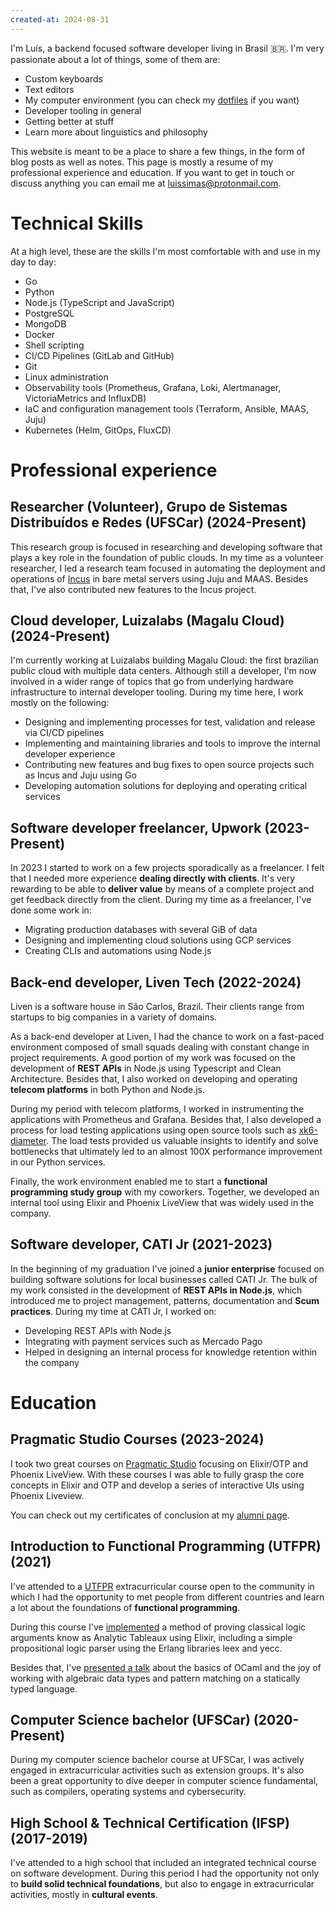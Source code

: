 ```yaml
---
created-at: 2024-08-31
---
```


I'm Luís, a backend focused software developer living in Brasil 🇧🇷. I'm very passionate about a lot of things, some of them are:

- Custom keyboards
- Text editors
- My computer environment (you can check my [dotfiles](https://github.com/luissimas/dotfiles) if you want)
- Developer tooling in general
- Getting better at stuff
- Learn more about linguistics and philosophy

This website is meant to be a place to share a few things, in the form of blog posts as well as notes. This page is mostly a resume of my professional experience and education. If you want to get in touch or discuss anything you can email me at <luissimas@protonmail.com>.

# Technical Skills

At a high level, these are the skills I'm most comfortable with and use in my day to day:

- Go
- Python
- Node.js (TypeScript and JavaScript)
- PostgreSQL
- MongoDB
- Docker
- Shell scripting
- CI/CD Pipelines (GitLab and GitHub)
- Git
- Linux administration
- Observability tools (Prometheus, Grafana, Loki, Alertmanager, VictoriaMetrics and InfluxDB)
- IaC and configuration management tools (Terraform, Ansible, MAAS, Juju)
- Kubernetes (Helm, GitOps, FluxCD)

# Professional experience

## Researcher (Volunteer), Grupo de Sistemas Distribuídos e Redes (UFSCar) (2024-Present)

This research group is focused in researching and developing software that plays a key role in the foundation of public clouds. In my time as a volunteer researcher, I led a research team focused in automating the deployment and operations of [Incus](https://github.com/lxc/incus) in bare metal servers using Juju and MAAS. Besides that, I've also contributed new features to the Incus project.

## Cloud developer, Luizalabs (Magalu Cloud) (2024-Present)

I'm currently working at Luizalabs building Magalu Cloud: the first brazilian public cloud with multiple data centers. Although still a developer, I'm now involved in a wider range of topics that go from underlying hardware infrastructure to internal developer tooling. During my time here, I work mostly on the following:

- Designing and implementing processes for test, validation and release via CI/CD pipelines
- Implementing and maintaining libraries and tools to improve the internal developer experience
- Contributing new features and bug fixes to open source projects such as Incus and Juju using Go
- Developing automation solutions for deploying and operating critical services

## Software developer freelancer, Upwork (2023-Present)

In 2023 I started to work on a few projects sporadically as a freelancer. I felt that I needed more experience **dealing directly with clients**. It's very rewarding to be able to **deliver value** by means of a complete project and get feedback directly from the client. During my time as a freelancer, I've done some work in:

- Migrating production databases with several GiB of data
- Designing and implementing cloud solutions using GCP services
- Creating CLIs and automations using Node.js

## Back-end developer, Liven Tech (2022-2024)

Liven is a software house in São Carlos, Brazil. Their clients range from startups to big companies in a variety of domains.

As a back-end developer at Liven, I had the chance to work on a fast-paced environment composed of small squads dealing with constant change in project requirements. A good portion of my work was focused on the development of **REST APIs** in Node.js using Typescript and Clean Architecture. Besides that, I also worked on developing and operating **telecom platforms** in both Python and Node.js.

During my period with telecom platforms, I worked in instrumenting the applications with Prometheus and Grafana. Besides that, I also developed a process for load testing applications using open source tools such as [xk6-diameter](https://github.com/MATRIXXSoftware/xk6-diameter). The load tests provided us valuable insights to identify and solve bottlenecks that ultimately led to an almost 100X performance improvement in our Python services.

Finally, the work environment enabled me to start a **functional programming study group** with my coworkers. Together, we developed an internal tool using Elixir and Phoenix LiveView that was widely used in the company.

## Software developer, CATI Jr (2021-2023)

In the beginning of my graduation I've joined a **junior enterprise** focused on building software solutions for local businesses called CATI Jr. The bulk of my work consisted in the development of **REST APIs in Node.js**, which introduced me to project management, patterns, documentation and **Scum practices**. During my time at CATI Jr, I worked on:

- Developing REST APIs with Node.js
- Integrating with payment services such as Mercado Pago
- Helped in designing an internal process for knowledge retention within the company

# Education

## Pragmatic Studio Courses (2023-2024)

I took two great courses on [Pragmatic Studio](https://pragmaticstudio.com/) focusing on Elixir/OTP and Phoenix LiveView. With these courses I was able to fully grasp the core concepts in Elixir and OTP and develop a series of interactive UIs using Phoenix Liveview.

You can check out my certificates of conclusion at my [alumni page](https://pragmaticstudio.com/alumni/lu%C3%ADs-simas-l-sv).

## Introduction to Functional Programming (UTFPR) (2021)

I've attended to a [UTFPR](https://www.utfpr.edu.br/) extracurricular course open to the community in which I had the opportunity to met people from different countries and learn a lot about the foundations of **functional programming**.

During this course I've [implemented](https://github.com/luissimas/analytic_tableaux) a method of proving classical logic arguments know as Analytic Tableaux using Elixir, including a simple propositional logic parser using the Erlang libraries leex and yecc.

Besides that, I've [presented a talk](https://youtu.be/rTL4TtpdjIE?t=1573) about the basics of OCaml and the joy of working with algebraic data types and pattern matching on a statically typed language.

## Computer Science bachelor (UFSCar) (2020-Present)

During my computer science bachelor course at UFSCar, I was actively engaged in extracurricular activities such as extension groups. It's also been a great opportunity to dive deeper in computer science fundamental, such as compilers, operating systems and cybersecurity.

## High School & Technical Certification (IFSP) (2017-2019)

I've attended to a high school that included an integrated technical course on software development. During this period I had the opportunity not only to **build solid technical foundations**, but also to engage in extracurricular activities, mostly in **cultural events**.
